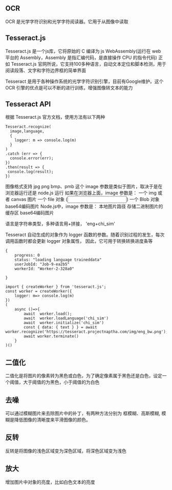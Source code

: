 ## OCR
OCR 是光学字符识别和光学字符阅读器。它用于从图像中读取

## Tesseract.js

Tesseract.js 是一个js库，它将原始的 C 编译为 js WebAssembly(运行在 web 平台的 Assembly，Assembly 是指汇编代码，是直接操作 CPU 的指令代码)
正如 Tesseract.js 官网所说，它支持100多种语言，自动文本定位和脚本检测，用于阅读段落、文字和字符边界框的简单界面

Tesseract 是用于各种操作系统的光学字符识别引擎，目前有Google维护。这个 OCR 引擎的优点是可以不断的进行训练，增强图像转文本的能力

## Tesseract API

根据 Tesseract.js 官方文档，使用方法有以下两种

```ecmascript 6
Tesseract.recognize(
  image,language,
  { 
    logger: m => console.log(m) 
  }
)
.catch (err => {
  console.error(err);
})
.then(result => {
 console.log(result);
})

```
图像格式支持 jpg png bmp、pmb
这个 image 参数是类似于图片，取决于是在浏览器运行还是 node.js 运行
如果在浏览器上面，image 参数是：
 一个 img 或者 canvas 图片
 一个 file 对象 (<input>)
 一个 Blob 对象
 base64编码图片
Node.js中，image 参数是：
本地图片路径
存储二进制图片的缓存区
base64编码图片

语言是字符串类型，多种语言用+拼接， 'eng+chi_sim'

Tesseract 自动生成的对象作为 logger 函数的参数。随着识别过程的发生，每次调用函数时都会更新 logger 对象属性，
因此，它可用于转换转换进度条等

```ecmascript 6
{
    progress: 0
    status: "loading language traineddata"
    userJobId: "Job-9-ea2b5"
    workerId: "Worker-2-328a0"

}
```


```ecmascript 6
import { createWorker } from 'tesseract.js';
const worker = createWorker({
    logger: m=> console.log(m)
})
(
    async ()=>{
        await  worker.load();
        await  worker.loadLanguage('chi_sim')
        await  worker.initialize('chi_sim')
        const { data: { text } } = await worker.recognize('https://tesseract.projectnaptha.com/img/eng_bw.png');
        await worker.terminate()
    }
)()
```

## 二值化
二值化是将图片的像素转为黑色或白色，为了确定像素属于黑色还是白色，设定一个阈值，大于阈值的为黑色，小于阈值的为白色

## 去噪
可以通过模糊图片来去除图片中的补丁，有两种方法分别为 框模糊、高斯模糊,
模糊是降低图像的清晰度来平滑图像的颜色。

## 反转
反转是将图像的浅色区域变为深色区域，将深色区域变为浅色

## 放大
增加图片中对象的亮度，比如白色文本的亮度
